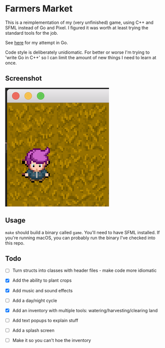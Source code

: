 # Farmers Market 

This is a reimplementation of my (very unfinished) game, using C++ and SFML instead of Go and Pixel. I figured it was worth at least trying the standard tools for the job.

See [here](https://github.com/sgoedecke/farmers-market) for my attempt in Go.

Code style is deliberately unidiomatic. For better or worse I'm trying to 'write Go in C++' so I can limit the amount of new things I need to learn at once.

## Screenshot

![screenshot](./screenshot.png)

## Usage

`make` should build a binary called `game`. You'll need to have SFML installed. If you're running macOS, you can probably run the binary I've checked into this repo.

## Todo

- [ ] Turn structs into classes with header files - make code more idiomatic
- [X] Add the ability to plant crops
- [X] Add music and sound effects 
- [ ] Add a day/night cycle
- [X] Add an inventory with multiple tools: watering/harvesting/clearing land
- [ ] Add text popups to explain stuff
- [ ] Add a splash screen 
- [ ] Make it so you can't hoe the inventory

